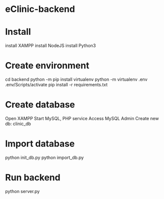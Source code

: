 # eClinic-backend


# Install
install XAMPP
install NodeJS
install Python3

# Create environment
cd backend
python -m pip install virtualenv
python -m virtualenv .env
.env/Scripts/activate
pip install -r requirements.txt

# Create database
Open XAMPP
Start MySQL, PHP service
Access MySQL Admin
Create new db: clinic_db

# Import database
python init_db.py
python import_db.py

# Run backend
python server.py
